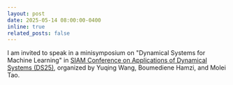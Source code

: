 ```yaml
---
layout: post
date: 2025-05-14 08:00:00-0400
inline: true
related_posts: false
---
```


I am invited to speak in a minisymposium on "Dynamical Systems for Machine Learning" in [SIAM Conference on Applications of Dynamical Systems (DS25)](https://www.siam.org/conferences-events/siam-conferences/ds25/), organized by Yuqing Wang, Boumediene Hamzi, and Molei Tao. 
